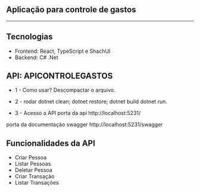 
## Aplicação para controle de gastos
---
## Tecnologias
- Frontend: React, TypeScript e ShachUI
- Backend: C# .Net
## API: APICONTROLEGASTOS
* 1 - Como usar?
Descompactar o arquivo.

* 2 - rodar
dotnet clean; dotnet restore; dotnet build
dotnet run.

* 3 - Acesso a API
porta da api
http://localhost:5231/

porta da documentação swagger
http://localhost:5231/swagger

## Funcionalidades da API
*  Criar Pessoa
*  Listar Pessoas
*  Deletar Pessoa
*  Criar Transação
*  Listar Transações
